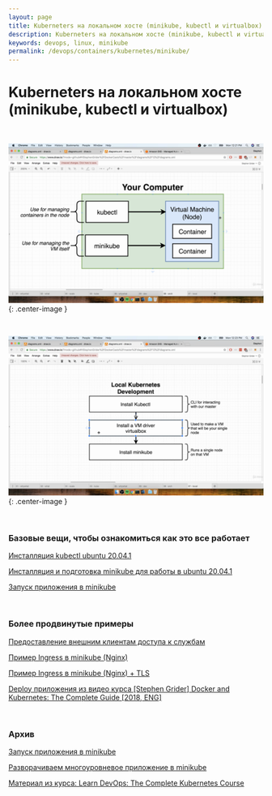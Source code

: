 ```yaml
---
layout: page
title: Kuberneters на локальном хосте (minikube, kubectl и virtualbox)
description: Kuberneters на локальном хосте (minikube, kubectl и virtualbox)
keywords: devops, linux, minikube
permalink: /devops/containers/kubernetes/minikube/
---
```


# Kuberneters на локальном хосте (minikube, kubectl и virtualbox)

<br/>

![your computer](/img/devops/containers/kubernetes/your-computer.png 'your computer'){: .center-image }

<br/>

![Local Kubernetes Development](/img/devops/containers/kubernetes/local-kubernetes-development.png 'Local Kubernetes Development'){: .center-image }

<br/>

### Базовые вещи, чтобы ознакомиться как это все работает

[Инсталляция kubectl ubuntu 20.04.1](//docs.k8s.ru/containers/kubernetes/tools/kubectl/)

[Инсталляция и подготовка minikube для работы в ubuntu 20.04.1](//docs.k8s.ru//containers/kubernetes/minikube/setup/)

[Запуск приложения в minikube](/devops/containers/kubernetes/minikube/run-application/)

<br/>

### Более продвинутые примеры

[Предоставление внешним клиентам доступа к службам](/devops/containers/kubernetes/minikube/svc/)

[Пример Ingress в minikube (Nginx)](/devops/containers/kubernetes/kubeadm/minikube-ingress-nginx/)

[Пример Ingress в minikube (Nginx) + TLS](/devops/containers/kubernetes/kubeadm/minikube-ingress-nginx/tls/)

[Deploy приложения из видео курса [Stephen Grider] Docker and Kubernetes: The Complete Guide [2018, ENG]](/devops/containers/kubernetes/minikube/grider-multi-pod-app-minikube/)

<br/>

### Архив

[Запуск приложения в minikube](/devops/containers/kubernetes/minikube/run-application-archive/)

[Разворачиваем многоуровневое приложение в minikube](/devops/containers/kubernetes/minikube/multi-tier-application/)

[Материал из курса: Learn DevOps: The Complete Kubernetes Course](/devops/containers/kubernetes/minikube/learn-devops-the-complete-kubernetes-course/)
